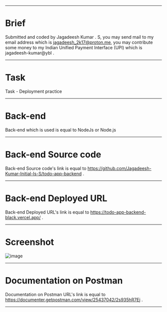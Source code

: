 <hr/>

# Brief

Submitted and coded by Jagadeesh Kumar . S, you may send mail to my email address which is jagadeesh_2k17@proton.me, you may contribute some money to my Indian Unified Payment Interface (UPI) which is jagadeesh-kumar@ybl .

<hr/>

# Task 

Task - Deployment practice

<hr/>

# Back-end

Back-end which is used is equal to NodeJs or Node.js

<hr/>

# Back-end Source code

Back-end Source code's link is equal to https://github.com/Jagadeesh-Kumar-Initial-Is-S/todo-app-backend .

<hr/>

# Back-end Deployed URL

Back-end Deployed URL's link is equal to https://todo-app-backend-black.vercel.app/ .

<hr/>

# Screenshot

![image](https://user-images.githubusercontent.com/115778774/215329898-4f8b48ce-6fa1-4539-bc9d-2a9ea7097a80.png)

<hr/>

# Documentation on Postman

Documentation on Postman URL's link is equal to https://documenter.getpostman.com/view/25437042/2s935hR7Ej .

<hr/>
